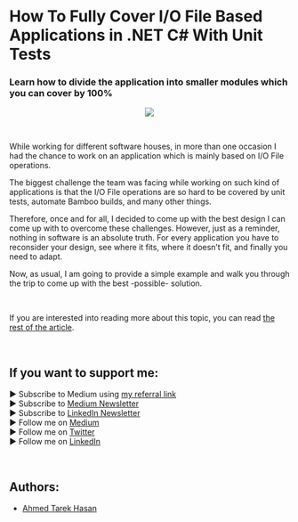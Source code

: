 <link rel="canonical" href="https://www.developmentsimplyput.com/post/how-to-fully-cover-i-o-file-based-applications-in-net-c-with-unit-tests" />

# How To Fully Cover I/O File Based Applications in .NET C# With Unit Tests
### Learn how to divide the application into smaller modules which you can cover by 100%

<p align="center">
  <img src="https://static.wixstatic.com/media/488a99_e11b4ee1691d402d8c6eab3ca79e6de7~mv2.png/v1/fill/w_827,h_550,al_c,q_90,enc_auto/488a99_e11b4ee1691d402d8c6eab3ca79e6de7~mv2.png">
</p>

<br/>

<p>
While working for different software houses, in more than one occasion I had the chance to work on an application which is mainly based on I/O File operations.
</p>

<p>
The biggest challenge the team was facing while working on such kind of applications is that the I/O File operations are so hard to be covered by unit tests, automate Bamboo builds, and many other things.
</p>

<p>
Therefore, once and for all, I decided to come up with the best design I can come up with to overcome these challenges. However, just as a reminder, nothing in software is an absolute truth. For every application you have to reconsider your design, see where it fits, where it doesn’t fit, and finally you need to adapt.
</p>

<p>
Now, as usual, I am going to provide a simple example and walk you through the trip to come up with the best -possible- solution.
</p>

<br/>

If you are interested into reading more about this topic, you can read [the rest of the article][Article]. 

<br/>

## If you want to support me:
▶ Subscribe to Medium using [my referral link][Membership]<br/>
▶ Subscribe to [Medium Newsletter][Subscribe]<br/>
▶ Subscribe to [LinkedIn Newsletter][Newsletter]<br/>
▶ Follow me on [Medium][Blog]<br/>
▶ Follow me on [Twitter][Twitter]<br/>
▶ Follow me on [LinkedIn][LinkedIn]

<br/>

## Authors:
* [Ahmed Tarek Hasan]


[Ahmed Tarek Hasan]: https://medium.com/@eng_ahmed.tarek
[Blog]: https://medium.com/@eng_ahmed.tarek
[Membership]: https://medium.com/@eng_ahmed.tarek/membership
[Subscribe]: https://medium.com/subscribe/@eng_ahmed.tarek
[Twitter]: https://twitter.com/AhmedTarekHasa1
[LinkedIn]: https://www.linkedin.com/in/atarekhasan/
[Friend Links]: https://www.linkedin.com/feed/update/urn:li:activity:6866082670108143616/
[Newsletter]: https://www.linkedin.com/newsletters/development-simply-put-6866647119655247872/
[Article]: https://www.developmentsimplyput.com/post/how-to-fully-cover-i-o-file-based-applications-in-net-c-with-unit-tests
